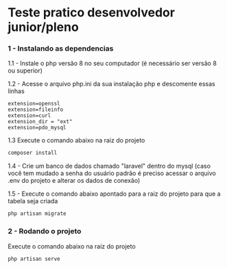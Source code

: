 # Teste pratico desenvolvedor junior/pleno

### 1 - Instalando as dependencias

1.1 - Instale o php versão 8 no seu computador (é necessário ser versão 8 ou superior)

1.2 - Acesse o arquivo php.ini da sua instalação php e descomente essas linhas

    extension=openssl
    extension=fileinfo
    extension=curl
    extension_dir = "ext"
    extension=pdo_mysql

1.3 Execute o comando abaixo na raiz do projeto
```bash
composer install
```

1.4 - Crie um banco de dados chamado "laravel" dentro do mysql
      (caso você tem mudado a senha do usuário padrão é preciso
       acessar o arquivo .env do projeto e alterar os dados de conexão)

1.5 - Execute o comando abaixo apontado para a raiz do projeto para que a tabela seja criada
```bash
php artisan migrate
```

### 2 - Rodando o projeto
Execute o comando abaixo na raíz do projeto
```bash
php artisan serve
```
